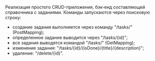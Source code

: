 Реализация простого CRUD-приложения, бэк-енд составляющей справочника с заданиями. 
Команды запускаются через поисковую строку:
- создание задания выполняется через команду "/tasks/" (PostMapping);
- определенное задание выводится через "/tasks/{id}";
- все задания выводятся командой "/tasks/" (GetMapping);
- изменение задания: "/tasks/{id}/{isDone}/{title}/{description}";
- удаление: "/delete/{id}".
